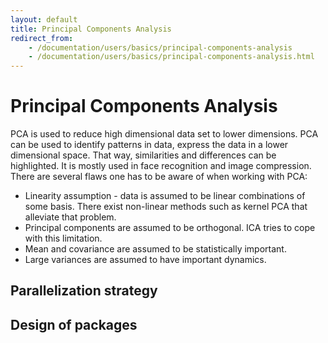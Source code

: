 ```yaml
---
layout: default
title: Principal Components Analysis
redirect_from:
    - /documentation/users/basics/principal-components-analysis
    - /documentation/users/basics/principal-components-analysis.html
---
```


<a name="PrincipalComponentsAnalysis-PrincipalComponentsAnalysis"></a>
# Principal Components Analysis

PCA is used to reduce high dimensional data set to lower dimensions. PCA
can be used to identify patterns in data, express the data in a lower
dimensional space. That way, similarities and differences can be
highlighted. It is mostly used in face recognition and image compression.
There are several flaws one has to be aware of when working with PCA:

* Linearity assumption - data is assumed to be linear combinations of some
basis. There exist non-linear methods such as kernel PCA that alleviate
that problem.
* Principal components are assumed to be orthogonal. ICA tries to cope with
this limitation.
* Mean and covariance are assumed to be statistically important.
* Large variances are assumed to have important dynamics.

<a name="PrincipalComponentsAnalysis-Parallelizationstrategy"></a>
## Parallelization strategy

<a name="PrincipalComponentsAnalysis-Designofpackages"></a>
## Design of packages
